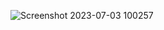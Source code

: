 ![Screenshot 2023-07-03 100257](https://github.com/safiya-siddiqui/onlinedelivery/assets/93072195/9f4aa688-2b3d-419a-b6ad-28f4fecace4e)
